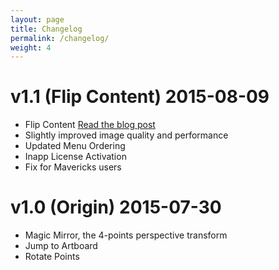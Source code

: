 ```yaml
---
layout: page
title: Changelog
permalink: /changelog/
weight: 4
---
```


# v1.1 (Flip Content) 2015-08-09

- Flip Content [Read the blog post]()
- Slightly improved image quality and performance
- Updated Menu Ordering
- Inapp License Activation
- Fix for Mavericks users

# v1.0 (Origin) 2015-07-30

- Magic Mirror, the 4-points perspective transform
- Jump to Artboard
- Rotate Points
